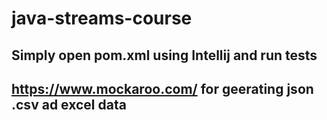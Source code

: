 # java-streams-course
## Simply open pom.xml using Intellij and run tests

## https://www.mockaroo.com/ for geerating json .csv ad excel data
